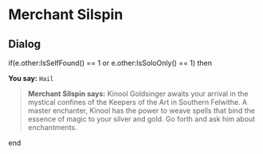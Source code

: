 # Merchant Silspin


## Dialog

if(e.other:IsSelfFound() == 1 or e.other:IsSoloOnly() == 1) then


**You say:** `Hail`




>**Merchant Silspin says:** Kinool Goldsinger awaits your arrival in the mystical confines of the Keepers of the Art in Southern Felwithe. A master enchanter, Kinool has the power to weave spells that bind the essence of magic to your silver and gold. Go forth and ask him about enchantments.

end

